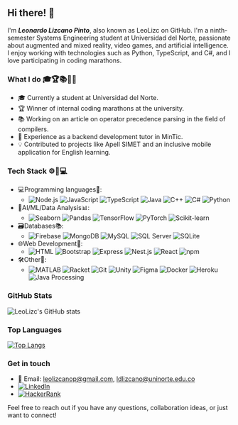 ## Hi there! 👋

I'm ***Leonardo Lizcano Pinto***, also known as LeoLizc on GitHub. I'm a ninth-semester Systems Engineering student at Universidad del Norte, passionate about augmented and mixed reality, video games, and artificial intelligence. I enjoy working with technologies such as Python, TypeScript, and C#, and I love participating in coding marathons.

### What I do 🎓🏆📚💼💡
- 🎓 Currently a student at Universidad del Norte.
- 🏆 Winner of internal coding marathons at the university.
- 📚 Working on an article on operator precedence parsing in the field of compilers.
- 💼 Experience as a backend development tutor in MinTic.
- 💡 Contributed to projects like Apell SIMET and an inclusive mobile application for English learning.

### Tech Stack ⚙️🔧💻
- 💻Programming languages🔧: 
  - ![Node.js](https://img.shields.io/badge/-Node.js-339933?style=flat-square&logo=node.js&logoColor=white)    ![JavaScript](https://img.shields.io/badge/-JavaScript-F7DF1E?style=flat-square&logo=javascript&logoColor=black)    ![TypeScript](https://img.shields.io/badge/-TypeScript-007ACC?style=flat-square&logo=typescript&logoColor=white)    ![Java](https://img.shields.io/badge/-Java-007396?style=flat-square&logo=java&logoColor=white)    ![C++](https://img.shields.io/badge/-C++-00599C?style=flat-square&logo=c%2B%2B&logoColor=white)    ![C#](https://img.shields.io/badge/-C%23-239120?style=flat-square&logo=c-sharp&logoColor=white)    ![Python](https://img.shields.io/badge/-Python-3776AB?style=flat-square&logo=python&logoColor=white)
- 🧠AI/ML/Data Analysis📊: 
  - ![Seaborn](https://img.shields.io/badge/-Seaborn-3776AB?style=flat-square&logo=seaborn&logoColor=white)    ![Pandas](https://img.shields.io/badge/-Pandas-150458?style=flat-square&logo=pandas&logoColor=white)    ![TensorFlow](https://img.shields.io/badge/-TensorFlow-FF6F00?style=flat-square&logo=tensorflow&logoColor=white)    ![PyTorch](https://img.shields.io/badge/-PyTorch-EE4C2C?style=flat-square&logo=pytorch&logoColor=white)    ![Scikit-learn](https://img.shields.io/badge/-Scikit--learn-F7931E?style=flat-square&logo=scikit-learn&logoColor=white)
- 🗃️Databases📚: 
  - ![Firebase](https://img.shields.io/badge/-Firebase-FFCA28?style=flat-square&logo=firebase&logoColor=black)    ![MongoDB](https://img.shields.io/badge/-MongoDB-47A248?style=flat-square&logo=mongodb&logoColor=white)    ![MySQL](https://img.shields.io/badge/-MySQL-4479A1?style=flat-square&logo=mysql&logoColor=white)    ![SQL Server](https://img.shields.io/badge/-SQL%20Server-CC2927?style=flat-square&logo=microsoft-sql-server&logoColor=white)    ![SQLite](https://img.shields.io/badge/-SQLite-003B57?style=flat-square&logo=sqlite&logoColor=white)
- 🌐Web Development🚀: 
  - ![HTML](https://img.shields.io/badge/-HTML5-E34F26?style=flat-square&logo=html5&logoColor=white)    ![Bootstrap](https://img.shields.io/badge/-Bootstrap-7952B3?style=flat-square&logo=bootstrap&logoColor=white)    ![Express](https://img.shields.io/badge/-Express-000000?style=flat-square&logo=express&logoColor=white)    ![Nest.js](https://img.shields.io/badge/-Nest.js-E0234E?style=flat-square&logo=nestjs&logoColor=white)    ![React](https://img.shields.io/badge/-React-61DAFB?style=flat-square&logo=react&logoColor=black)    ![npm](https://img.shields.io/badge/-npm-CB3837?style=flat-square&logo=npm&logoColor=white)
- 🛠️Other🌟: 
  - ![MATLAB](https://img.shields.io/badge/-MATLAB-0076A8?style=flat-square&logo=mathworks&logoColor=white)    ![Racket](https://img.shields.io/badge/-Racket-800000?style=flat-square&logo=racket&logoColor=white)    ![Git](https://img.shields.io/badge/-Git-F05032?style=flat-square&logo=git&logoColor=white)    ![Unity](https://img.shields.io/badge/-Unity-000000?style=flat-square&logo=unity&logoColor=white)    ![Figma](https://img.shields.io/badge/-Figma-F24E1E?style=flat-square&logo=figma&logoColor=white)    ![Docker](https://img.shields.io/badge/-Docker-2496ED?style=flat-square&logo=docker&logoColor=white)    ![Heroku](https://img.shields.io/badge/-Heroku-430098?style=flat-square&logo=heroku&logoColor=white)    ![Java Processing](https://img.shields.io/badge/-Processing-006699?style=flat-square&logo=processing-foundation&logoColor=white)

### GitHub Stats
![LeoLizc's GitHub stats](https://github-readme-stats.vercel.app/api?username=LeoLizc&show_icons=true&theme=radical)

### Top Languages
[![Top Langs](https://github-readme-stats.vercel.app/api/top-langs?username=leolizc&layout=compact&langs_count=10&theme=radical)](https://github.com/LeoLizc)

### Get in touch
- 📧 Email: [leolizcanop@gmail.com](mailto:leolizcanop@gmail.com), [ldlizcano@uninorte.edu.co](mailto:ldlizcano@uninorte.edu.co)
- [![LinkedIn](https://img.shields.io/badge/LinkedIn-0077B5?style=flat&logo=linkedin&logoColor=white)](https://www.linkedin.com/in/leonardo-lizcano-pinto0220/)
- [![HackerRank](https://img.shields.io/badge/HackerRank-2EC866?style=flat&logo=hackerrank&logoColor=white)](https://www.hackerrank.com/ldlizcano?hr_r=1)


Feel free to reach out if you have any questions, collaboration ideas, or just want to connect!

